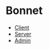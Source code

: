 # Bonnet

* [Client](./client/README.md)
* [Server](./server/README.md)
* [Admin](./admin/README.md)
